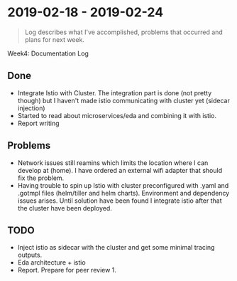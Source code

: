 #  2019-02-18 -  2019-02-24
> Log describes what I've accomplished, problems that occurred and plans for next week.

Week4: Documentation Log

## Done
* Integrate Istio with Cluster. The integration part is done (not pretty though) but I haven't made istio communicating with cluster yet (sidecar injection)
* Started to read about microservices/eda and combining it with istio.
* Report writing

## Problems
* Network issues still reamins which limits the location where I can develop at (home). I have ordered an external wifi adapter that should fix the problem.
* Having trouble to spin up Istio with cluster preconfigured with .yaml and .gotmpl files (helm/tiller and helm charts). Environment and dependency issues arises. Until solution have been found I integrate istio after that the cluster have been deployed.

## TODO
* Inject istio as sidecar with the cluster and get some minimal tracing outputs.
* Eda architecture + istio
* Report. Prepare for peer review 1.
 
